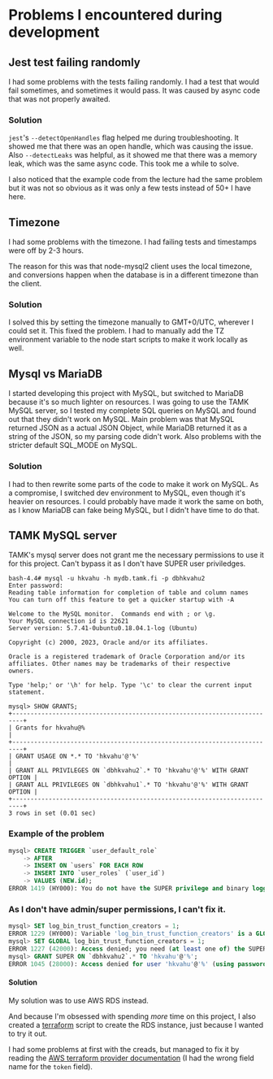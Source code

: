 # Problems I encountered during development

## Jest test failing randomly

I had some problems with the tests failing randomly. I had a test that would fail sometimes, and sometimes it would pass.
It was caused by async code that was not properly awaited.

### Solution

`jest`'s `--detectOpenHandles` flag helped me during troubleshooting. It showed me that there was an open handle, which was causing the issue.
Also `--detectLeaks` was helpful, as it showed me that there was a memory leak, which was the same async code. This took me a while to solve.

I also noticed that the example code from the lecture had the same problem but it was not so obvious as it was only a few tests instead of 50+ I have here.

## Timezone

I had some problems with the timezone. I had failing tests and timestamps were off by 2-3 hours.

The reason for this was that node-mysql2 client uses the local timezone, and conversions happen when the database is in a different timezone than the client.

### Solution

I solved this by setting the timezone manually to GMT+0/UTC, wherever I could set it. This fixed the problem. I had to manually add the TZ environment variable to the node start scripts to make it work locally as well.

## Mysql vs MariaDB

I started developing this project with MySQL, but switched to MariaDB because it's so much lighter on resources.
I was going to use the TAMK MySQL server, so I tested my complete SQL queries on MySQL and found out that they didn't work on MySQL.
Main problem was that MySQL returned JSON as a actual JSON Object, while MariaDB returned it as a string of the JSON, so my parsing code didn't work. Also problems with the stricter default SQL_MODE on MySQL.

### Solution

I had to then rewrite some parts of the code to make it work on MySQL. As a compromise, I switched dev environment to MySQL, even though it's heavier on resources.
I could probably have made it work the same on both, as I know MariaDB can fake being MySQL, but I didn't have time to do that.

## TAMK MySQL server

TAMK's mysql server does not grant me the necessary permissions to use it for this project. Can't bypass it as I don't have SUPER user priviledges.

```
bash-4.4# mysql -u hkvahu -h mydb.tamk.fi -p dbhkvahu2
Enter password:
Reading table information for completion of table and column names
You can turn off this feature to get a quicker startup with -A

Welcome to the MySQL monitor.  Commands end with ; or \g.
Your MySQL connection id is 22621
Server version: 5.7.41-0ubuntu0.18.04.1-log (Ubuntu)

Copyright (c) 2000, 2023, Oracle and/or its affiliates.

Oracle is a registered trademark of Oracle Corporation and/or its
affiliates. Other names may be trademarks of their respective
owners.

Type 'help;' or '\h' for help. Type '\c' to clear the current input statement.

mysql> SHOW GRANTS;
+-------------------------------------------------------------------------+
| Grants for hkvahu@%                                                     |
+-------------------------------------------------------------------------+
| GRANT USAGE ON *.* TO 'hkvahu'@'%'                                      |
| GRANT ALL PRIVILEGES ON `dbhkvahu2`.* TO 'hkvahu'@'%' WITH GRANT OPTION |
| GRANT ALL PRIVILEGES ON `dbhkvahu1`.* TO 'hkvahu'@'%' WITH GRANT OPTION |
+-------------------------------------------------------------------------+
3 rows in set (0.01 sec)
```

### Example of the problem

```sql
mysql> CREATE TRIGGER `user_default_role`
    -> AFTER
    -> INSERT ON `users` FOR EACH ROW
    -> INSERT INTO `user_roles` (`user_id`)
    -> VALUES (NEW.id);
ERROR 1419 (HY000): You do not have the SUPER privilege and binary logging is enabled (you *might* want to use the less safe log_bin_trust_function_creators variable)
```

### As I don't have admin/super permissions, I can't fix it.

```sql
mysql> SET log_bin_trust_function_creators = 1;
ERROR 1229 (HY000): Variable 'log_bin_trust_function_creators' is a GLOBAL variable and should be set with SET GLOBAL
mysql> SET GLOBAL log_bin_trust_function_creators = 1;
ERROR 1227 (42000): Access denied; you need (at least one of) the SUPER privilege(s) for this operation
mysql> GRANT SUPER ON `dbhkvahu2`.* TO 'hkvahu'@'%';
ERROR 1045 (28000): Access denied for user 'hkvahu'@'%' (using password: YES)
```

#### Solution

My solution was to use AWS RDS instead.

And because I'm obsessed with spending _more_ time on this project, I also created a [terraform](https://www.terraform.io/) script to create the RDS instance, just because I wanted to try it out.

I had some problems at first with the creads, but managed to fix it by reading the [AWS terraform provider documentation](https://registry.terraform.io/providers/hashicorp/aws/latest/docs#provider-configuration) (I had the wrong field name for the `token` field).
